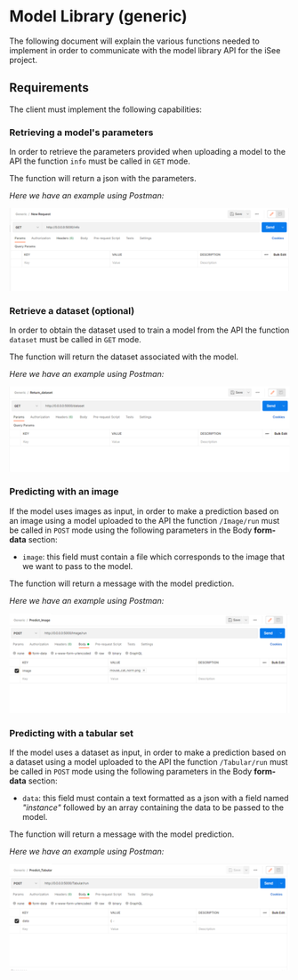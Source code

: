 ﻿

# Model Library (generic)

The following document will explain the various functions needed to implement in order to communicate with the model library API for the iSee project.

## Requirements


The client must implement the following capabilities:

### Retrieving a model's parameters

In order to retrieve the parameters provided when uploading a model to the API the function `info` must be called in `GET` mode.

The function will return a json with the parameters.

*Here we have an example using Postman:*

![Retrieving a model's parameters](https://github.com/isee4xai/iSeeBackend/blob/main/AI%20Model%20lib/img/get_model_param.PNG?raw=true)


### Retrieve a dataset (optional)

In order to obtain the dataset used to train a model from the API the function `dataset` must be called in `GET` mode.

The function will return the dataset associated with the model.

*Here we have an example using Postman:*

![Retrieving a model's dataset](https://github.com/isee4xai/iSeeBackend/blob/main/AI%20Model%20lib/img/get_dataset.PNG?raw=true)

### Predicting with an image

If the model uses images as input, in order to make a prediction based on an image using a model uploaded to the API the function `/Image/run` must be called in `POST` mode using the following parameters in the Body **form-data** section:

-  `image`:  this field must contain a file which corresponds to the image that we want to pass to the model.

The function will return a message with the model prediction.


*Here we have an example using Postman:*

![Predicting an image](https://github.com/isee4xai/iSeeBackend/blob/main/AI%20Model%20lib/img/predict_image.PNG?raw=true)

### Predicting with a tabular set

If the model uses a dataset as input, in order to make a prediction based on a dataset using a model uploaded to the API the function `/Tabular/run` must be called in `POST` mode using the following parameters in the Body **form-data** section:

-  `data`:  this field must contain a text formatted as a json with a field named *"instance"* followed by an array containing the data to be passed to the model.

The function will return a message with the model prediction.

*Here we have an example using Postman:*

![Predicting with a dataset](https://github.com/isee4xai/iSeeBackend/blob/main/AI%20Model%20lib/img/predict_tab.PNG?raw=true)
